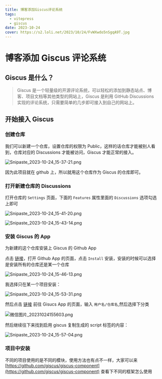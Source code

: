 ```yaml
---
title: 博客添加Giscus评论系统
tags:
  - vitepress
  - giscus
date: 2023-10-24
cover: https://s2.loli.net/2023/10/24/FvWXwdo5nSgqA9T.jpg
---
```


# 博客添加 Giscus 评论系统

## Giscus 是什么？

> Giscus 是一个轻量级的开源评论系统，可以轻松的添加到静态站点、博客、项目文档等其他类型的网站上，Giscus 是利用 GitHub Discussions 实现的评论系统，只需要简单的几步即可接入到自己的网站上。

## 开始接入 Giscus

### 创建仓库

我们可以新建一个仓库，设置仓库的权限为 Public，这样的话仓库才能被别人看到，仓库对应的 Discussions 才能被访问，Giscus 才能正常的接入。

![Snipaste_2023-10-24_15-37-21.png](https://s2.loli.net/2023/10/24/JVcKHgFD42WRQsp.png)

因为此项目就在 github 上，所以就用这个仓库作为 Giscus 的仓库即可。

### 打开新建仓库的 Discussions

打开仓库的 `Settings` 页面，下面的 `Features` 属性里面的 `Discussions` 选项勾选上即可

![Snipaste_2023-10-24_15-41-20.png](https://s2.loli.net/2023/10/24/S6k3nurAsUqb1Cf.png)

![Snipaste_2023-10-24_15-43-14.png](https://s2.loli.net/2023/10/24/6jvxogKYWArqLcp.png)

### 安装 Giscus 的 App

为新建的这个仓库安装上 Giscus 的 Github App

点击 [链接](https://github.com/apps/giscus)，打开 Github App 的页面，点击 `Install` 安装，安装的时候可以选择是安装所有的仓库还是某一个仓库

![Snipaste_2023-10-24_15-46-13.png](https://s2.loli.net/2023/10/24/xMFZkmqfNX4uaSp.png)

我选择只在某一个项目安装：

![Snipaste_2023-10-24_15-53-31.png](https://s2.loli.net/2023/10/24/akzx4oTC9n8DVE7.png)

然后点击 [链接](https://giscus.app/zh-CN) 前往 Gisucs App 的页面，输入 `用户名/仓库名`,然后选择下分类

![微信图片_20231024155603.png](https://s2.loli.net/2023/10/24/2CQEB4jbuMNlHrp.png)

然后继续往下来找到启用 giscus 复制生成的 script 标签的内容：

![Snipaste_2023-10-24_15-57-04.png](https://s2.loli.net/2023/10/24/UoLhtuZaysH52In.png)

### 项目中安装

不同的项目使用的是不同的模块，使用方法也有点不一样，大家可以来 [https://github.com/giscus/giscus-component](https://github.com/giscus/giscus-component) 查看下不同的框架怎么使用
